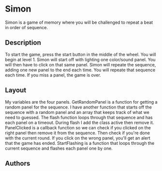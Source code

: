 # Simon 

Simon is a game of memory where you will be challenged to repeat a beat in order of sequence. 

## Description 

To start the game, press the start button in the middle of the wheel. You will begin at level 1. Simon will start off with lighting one color/sound panel. You will then have to click on that same panel. Simon will repeate the sequence, adding one new panel to the end each time. You will repeate that sequence each time. If you miss a panel, the game is over. 

## Layout 

My variables are the four panels. GetRandomPanel is a function for getting a random panel for the sequence. I have another function that starts off the sequence with a random panel and an array that keeps track of what we need to guessed. The flash function loops through that sequence and has each panel on a timeout. During flash I add the class active then remove it. PanelClicked is a callback function so we can check if you clicked on the right panel then remove it from the sequence. Then check if you're done with the current round. If you click on the wrong panel, you'll get an alert that the game has ended. StartFlashing is a function that loops through the current sequence and flashes each panel one by one. 


## Authors 



